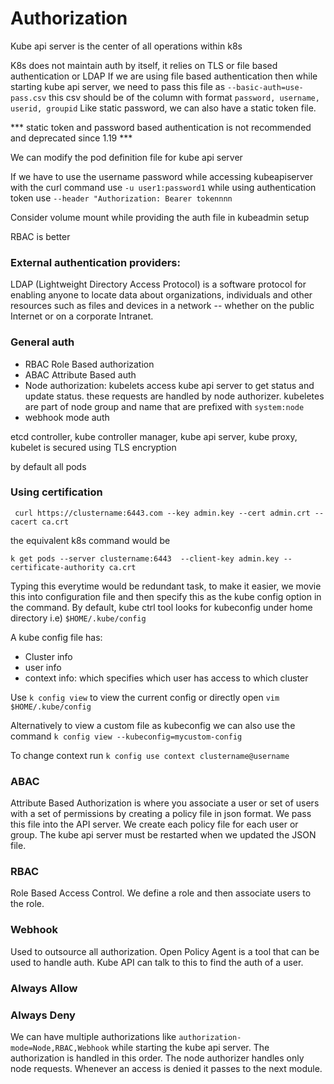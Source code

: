 # Authorization

Kube api server is the center of all operations within k8s

K8s does not maintain auth by itself, it relies on TLS or file based authentication or LDAP
If we are using file based authentication then while starting kube api server, we need to pass this file as `--basic-auth=use-pass.csv` this csv should be of the column with format `password, username, userid, groupid`
Like static password, we can also have a static token file.

*** static token and password based authentication is not recommended and deprecated since 1.19 *** 

We can modify the pod definition file for kube api server

If we have to use the username password while accessing kubeapiserver with the curl command use `-u user1:password1` while using authentication token use `--header "Authorization: Bearer tokennnn`

Consider volume mount while providing the auth file in kubeadmin setup 

RBAC is better

### External authentication providers:

LDAP (Lightweight Directory Access Protocol) is a software protocol for enabling anyone to locate data about organizations, individuals and other resources such as files and devices in a network -- whether on the public Internet or on a corporate Intranet.

### General auth
- RBAC Role Based authorization
- ABAC Attribute Based auth
- Node authorization: kubelets access kube api server to get status and update status. these requests are handled by node authorizer. kubeletes are part of node group and name that are prefixed with `system:node` 
- webhook mode auth

etcd controller, kube controller manager, kube api server, kube proxy,  kubelet is secured using TLS encryption

by default all pods

### Using certification

` curl https://clustername:6443.com --key admin.key --cert admin.crt --cacert ca.crt` 

the equivalent k8s command would be

`k get pods --server clustername:6443  --client-key admin.key --certificate-authority ca.crt`

Typing this everytime would be redundant task, to make it easier, we movie this into configuration file and then specify this as the kube config option in the command. By default, kube ctrl tool looks for kubeconfig under home directory i.e) `$HOME/.kube/config`


A kube config file has:
- Cluster info
- user info
- context info: which specifies which user has access to which cluster 

Use `k config view` to view the current config or directly open `vim $HOME/.kube/config`

Alternatively to view a custom file as kubeconfig we can also use the command
`k config view --kubeconfig=mycustom-config`

To change context run `k config use context clustername@username`

### ABAC

Attribute Based Authorization is where you associate a user or set of users with a set of permissions by creating a policy file in json format. We pass this file into the API server. We create each policy file for each user or group. The kube api server must be restarted when we updated the JSON file.

### RBAC

Role Based Access Control. We define a role and then associate users to the role.

### Webhook

Used to outsource all authorization. Open Policy Agent is a tool that can be used to handle auth. Kube API can talk to this to find the auth of a user.

### Always Allow

### Always Deny


We can have multiple authorizations like `authorization-mode=Node,RBAC,Webhook`  while starting the kube api server. The authorization is handled in this order. The node authorizer handles only node requests. Whenever an access is denied it passes to the next module.
